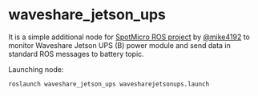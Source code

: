 # waveshare_jetson_ups

It is a simple additional node for [SpotMicro ROS project](https://github.com/mike4192/spotMicro) by
[@mike4192](https://github.com/mike4192) to monitor Waveshare Jetson UPS (B) power module and send data
in standard ROS messages to battery topic.

Launching node:

`roslaunch waveshare_jetson_ups wavesharejetsonups.launch`

